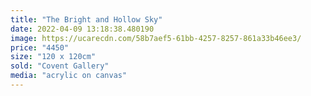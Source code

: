 ```yaml
---
title: "The Bright and Hollow Sky"
date: 2022-04-09 13:18:38.480190
image: https://ucarecdn.com/58b7aef5-61bb-4257-8257-861a33b46ee3/
price: "4450"
size: "120 x 120cm"
sold: "Covent Gallery"
media: "acrylic on canvas"
---
```


